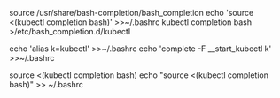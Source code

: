 source /usr/share/bash-completion/bash_completion
echo 'source <(kubectl completion bash)' >>~/.bashrc
kubectl completion bash >/etc/bash_completion.d/kubectl

echo 'alias k=kubectl' >>~/.bashrc
echo 'complete -F __start_kubectl k' >>~/.bashrc


source <(kubectl completion bash)
echo "source <(kubectl completion bash)" >> ~/.bashrc